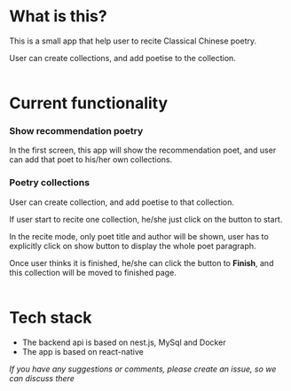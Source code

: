 # What is this?

This is a small app that help user to recite Classical Chinese poetry.

User can create collections, and add poetise to the collection. <br > <br >

# Current functionality

### Show recommendation poetry

In the first screen, this app will show the recommendation poet, and user can
add that poet to his/her own collections.

### Poetry collections

User can create collection, and add poetise to that collection.

If user start to recite one collection, he/she just click on the button to
start.

In the recite mode, only poet title and author will be shown, user has to
explicitly click on show button to display the whole poet paragraph.

Once user thinks it is finished, he/she can click the button to **Finish**, and
this collection will be moved to finished page. <br > <br >

# Tech stack

-   The backend api is based on nest.js, MySql and Docker
-   The app is based on react-native

_If you have any suggestions or comments, please create an issue, so we can
discuss there_
